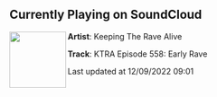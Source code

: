 ## Currently Playing on SoundCloud

[<img align="left" width="100" src="https://i1.sndcdn.com/artworks-E5TAl1Vc8K5C4WjW-HjIl7w-t500x500.jpg">](https://soundcloud.com/keepingtheravealive/ktra-episode-558-early-rave)

**Artist**: Keeping The Rave Alive 

**Track**: KTRA Episode 558: Early Rave

Last updated at 12/09/2022 09:01
